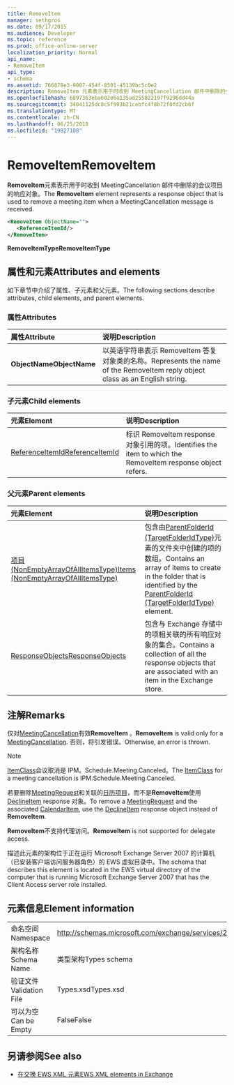 ```yaml
---
title: RemoveItem
manager: sethgros
ms.date: 09/17/2015
ms.audience: Developer
ms.topic: reference
ms.prod: office-online-server
localization_priority: Normal
api_name:
- RemoveItem
api_type:
- schema
ms.assetid: 766878e3-9007-454f-8501-45139bc5c0e2
description: RemoveItem 元素表示用于时收到 MeetingCancellation 邮件中删除的会议项目的响应对象。
ms.openlocfilehash: 6897363eba602e6a135ad255822197f9296dd44a
ms.sourcegitcommit: 34041125dc8c5f993b21cebfc4f8b72f0fd2cb6f
ms.translationtype: MT
ms.contentlocale: zh-CN
ms.lasthandoff: 06/25/2018
ms.locfileid: "19827108"
---
```

# <a name="removeitem"></a><span data-ttu-id="921dc-103">RemoveItem</span><span class="sxs-lookup"><span data-stu-id="921dc-103">RemoveItem</span></span>

<span data-ttu-id="921dc-104">**RemoveItem**元素表示用于时收到 MeetingCancellation 邮件中删除的会议项目的响应对象。</span><span class="sxs-lookup"><span data-stu-id="921dc-104">The **RemoveItem** element represents a response object that is used to remove a meeting item when a MeetingCancellation message is received.</span></span> 
  
```xml
<RemoveItem ObjectName="">
   <ReferenceItemId/>
</RemoveItem>
```

 <span data-ttu-id="921dc-105">**RemoveItemType**</span><span class="sxs-lookup"><span data-stu-id="921dc-105">**RemoveItemType**</span></span>
## <a name="attributes-and-elements"></a><span data-ttu-id="921dc-106">属性和元素</span><span class="sxs-lookup"><span data-stu-id="921dc-106">Attributes and elements</span></span>

<span data-ttu-id="921dc-107">如下章节中介绍了属性、子元素和父元素。</span><span class="sxs-lookup"><span data-stu-id="921dc-107">The following sections describe attributes, child elements, and parent elements.</span></span>
  
### <a name="attributes"></a><span data-ttu-id="921dc-108">属性</span><span class="sxs-lookup"><span data-stu-id="921dc-108">Attributes</span></span>

|<span data-ttu-id="921dc-109">**属性**</span><span class="sxs-lookup"><span data-stu-id="921dc-109">**Attribute**</span></span>|<span data-ttu-id="921dc-110">**说明**</span><span class="sxs-lookup"><span data-stu-id="921dc-110">**Description**</span></span>|
|:-----|:-----|
|<span data-ttu-id="921dc-111">**ObjectName**</span><span class="sxs-lookup"><span data-stu-id="921dc-111">**ObjectName**</span></span> <br/> |<span data-ttu-id="921dc-112">以英语字符串表示 RemoveItem 答复对象类的名称。</span><span class="sxs-lookup"><span data-stu-id="921dc-112">Represents the name of the RemoveItem reply object class as an English string.</span></span>  <br/> |
   
### <a name="child-elements"></a><span data-ttu-id="921dc-113">子元素</span><span class="sxs-lookup"><span data-stu-id="921dc-113">Child elements</span></span>

|<span data-ttu-id="921dc-114">**元素**</span><span class="sxs-lookup"><span data-stu-id="921dc-114">**Element**</span></span>|<span data-ttu-id="921dc-115">**说明**</span><span class="sxs-lookup"><span data-stu-id="921dc-115">**Description**</span></span>|
|:-----|:-----|
|[<span data-ttu-id="921dc-116">ReferenceItemId</span><span class="sxs-lookup"><span data-stu-id="921dc-116">ReferenceItemId</span></span>](referenceitemid.md) <br/> |<span data-ttu-id="921dc-117">标识 RemoveItem response 对象引用的项。</span><span class="sxs-lookup"><span data-stu-id="921dc-117">Identifies the item to which the RemoveItem response object refers.</span></span>  <br/> |
   
### <a name="parent-elements"></a><span data-ttu-id="921dc-118">父元素</span><span class="sxs-lookup"><span data-stu-id="921dc-118">Parent elements</span></span>

|<span data-ttu-id="921dc-119">**元素**</span><span class="sxs-lookup"><span data-stu-id="921dc-119">**Element**</span></span>|<span data-ttu-id="921dc-120">**说明**</span><span class="sxs-lookup"><span data-stu-id="921dc-120">**Description**</span></span>|
|:-----|:-----|
|[<span data-ttu-id="921dc-121">项目 (NonEmptyArrayOfAllItemsType)</span><span class="sxs-lookup"><span data-stu-id="921dc-121">Items (NonEmptyArrayOfAllItemsType)</span></span>](items-nonemptyarrayofallitemstype.md) <br/> |<span data-ttu-id="921dc-122">包含由[ParentFolderId (TargetFolderIdType)](parentfolderid-targetfolderidtype.md)元素的文件夹中创建的项的数组。</span><span class="sxs-lookup"><span data-stu-id="921dc-122">Contains an array of items to create in the folder that is identified by the [ParentFolderId (TargetFolderIdType)](parentfolderid-targetfolderidtype.md) element.</span></span>  <br/> |
|[<span data-ttu-id="921dc-123">ResponseObjects</span><span class="sxs-lookup"><span data-stu-id="921dc-123">ResponseObjects</span></span>](responseobjects.md) <br/> |<span data-ttu-id="921dc-124">包含与 Exchange 存储中的项相关联的所有响应对象的集合。</span><span class="sxs-lookup"><span data-stu-id="921dc-124">Contains a collection of all the response objects that are associated with an item in the Exchange store.</span></span>  <br/> |
   
## <a name="remarks"></a><span data-ttu-id="921dc-125">注解</span><span class="sxs-lookup"><span data-stu-id="921dc-125">Remarks</span></span>

 <span data-ttu-id="921dc-126">仅对[MeetingCancellation](meetingcancellation.md)有效**RemoveItem** 。</span><span class="sxs-lookup"><span data-stu-id="921dc-126">**RemoveItem** is valid only for a [MeetingCancellation](meetingcancellation.md).</span></span> <span data-ttu-id="921dc-127">否则，将引发错误。</span><span class="sxs-lookup"><span data-stu-id="921dc-127">Otherwise, an error is thrown.</span></span>
  
> [!NOTE]
> <span data-ttu-id="921dc-128">[ItemClass](itemclass.md)会议取消是 IPM。Schedule.Meeting.Canceled。</span><span class="sxs-lookup"><span data-stu-id="921dc-128">The [ItemClass](itemclass.md) for a meeting cancellation is IPM.Schedule.Meeting.Canceled.</span></span> 
  
<span data-ttu-id="921dc-129">若要删除[MeetingRequest](meetingrequest.md)和关联的[日历项目](calendaritem.md)，而不是**RemoveItem**使用[DeclineItem](declineitem.md) response 对象。</span><span class="sxs-lookup"><span data-stu-id="921dc-129">To remove a [MeetingRequest](meetingrequest.md) and the associated [CalendarItem](calendaritem.md), use the [DeclineItem](declineitem.md) response object instead of **RemoveItem**.</span></span>
  
 <span data-ttu-id="921dc-130">**RemoveItem**不支持代理访问。</span><span class="sxs-lookup"><span data-stu-id="921dc-130">**RemoveItem** is not supported for delegate access.</span></span> 
  
<span data-ttu-id="921dc-131">描述此元素的架构位于正在运行 Microsoft Exchange Server 2007 的计算机（已安装客户端访问服务器角色）的 EWS 虚拟目录中。</span><span class="sxs-lookup"><span data-stu-id="921dc-131">The schema that describes this element is located in the EWS virtual directory of the computer that is running Microsoft Exchange Server 2007 that has the Client Access server role installed.</span></span>
  
## <a name="element-information"></a><span data-ttu-id="921dc-132">元素信息</span><span class="sxs-lookup"><span data-stu-id="921dc-132">Element information</span></span>

|||
|:-----|:-----|
|<span data-ttu-id="921dc-133">命名空间</span><span class="sxs-lookup"><span data-stu-id="921dc-133">Namespace</span></span>  <br/> |http://schemas.microsoft.com/exchange/services/2006/types  <br/> |
|<span data-ttu-id="921dc-134">架构名称</span><span class="sxs-lookup"><span data-stu-id="921dc-134">Schema Name</span></span>  <br/> |<span data-ttu-id="921dc-135">类型架构</span><span class="sxs-lookup"><span data-stu-id="921dc-135">Types schema</span></span>  <br/> |
|<span data-ttu-id="921dc-136">验证文件</span><span class="sxs-lookup"><span data-stu-id="921dc-136">Validation File</span></span>  <br/> |<span data-ttu-id="921dc-137">Types.xsd</span><span class="sxs-lookup"><span data-stu-id="921dc-137">Types.xsd</span></span>  <br/> |
|<span data-ttu-id="921dc-138">可以为空</span><span class="sxs-lookup"><span data-stu-id="921dc-138">Can be Empty</span></span>  <br/> |<span data-ttu-id="921dc-139">False</span><span class="sxs-lookup"><span data-stu-id="921dc-139">False</span></span>  <br/> |
   
## <a name="see-also"></a><span data-ttu-id="921dc-140">另请参阅</span><span class="sxs-lookup"><span data-stu-id="921dc-140">See also</span></span>



- [<span data-ttu-id="921dc-141">在交换 EWS XML 元素</span><span class="sxs-lookup"><span data-stu-id="921dc-141">EWS XML elements in Exchange</span></span>](ews-xml-elements-in-exchange.md)

